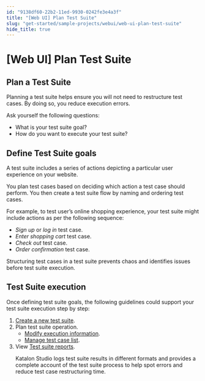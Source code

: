 ```yaml
---
id: "9138df60-22b2-11ed-9930-0242fe3e4a3f"
title: "[Web UI] Plan Test Suite"
slug: "get-started/sample-projects/webui/web-ui-plan-test-suite"
hide_title: true
---
```

    

# <a id="id_plan-test-suite" class="anchor_top_offset"/><a id="ariaid-title1" class="anchor_top_offset"/>[Web UI] Plan Test Suite

    
    
  

## <a id="id_1" class="anchor_top_offset"/>Plan a Test Suite

<p xmlns="http://www.w3.org/1999/xhtml" className="p">Planning a test suite helps ensure you will not need to restructure test cases. By doing so, you reduce execution errors.</p> 
<div xmlns="http://www.w3.org/1999/xhtml" className="p">Ask yourself the following questions:
  <ul className="ul"><li className="li">What is your test suite goal?</li><li className="li">How do you want to execute your test suite?</li></ul></div>
    

## <a id="id_2" class="anchor_top_offset"/>Define Test Suite goals

    
      
<p xmlns="http://www.w3.org/1999/xhtml" className="p">A test suite includes a series of actions depicting a particular   user experience on your website.</p> 
      
<p xmlns="http://www.w3.org/1999/xhtml" className="p">You plan test cases based on deciding which action a test case   should perform. You then create a test suite flow by naming and   ordering test cases.</p> 
      
<p xmlns="http://www.w3.org/1999/xhtml" className="p">For example, to test user’s online shopping experience,   your test suite might include actions as per the following   sequence:</p> 
      
<ul xmlns="http://www.w3.org/1999/xhtml" className="ul">   <li className="li">     <em className="ph i">Sign up</em> or <em className="ph i">log in</em> test case.</li>   <li className="li">     <em className="ph i">Enter shopping cart</em> test case.</li>   <li className="li">     <em className="ph i">Check out</em> test case.</li>   <li className="li">     <em className="ph i">Order confirmation</em> test case.</li> </ul> 
      
<p xmlns="http://www.w3.org/1999/xhtml" className="p">Structuring test cases in a test suite prevents chaos and   identifies issues before test suite execution.</p> 
    
  

## <a id="id_3" class="anchor_top_offset"/>Test Suite execution

<p xmlns="http://www.w3.org/1999/xhtml" className="p">Once defining test suite goals, the following guidelines could support your test suite execution step by step:</p> 
<ol xmlns="http://www.w3.org/1999/xhtml" className="ol"><li className="li"><a className="xref" href="/test-management/manage-tests/test-suite/manage-test-suites-in-katalon-studio#task-8314">Create a new test suite</a>.</li><li className="li">Plan test suite operation.     <ul className="ul"><li className="li"><a className="xref" href="/test-execution/execute-tests-with-katalon-studio/execute-test-suites-in-katalon-studio#id_2">Modify execution information</a>.</li><li className="li"><a className="xref" href="/test-management/manage-tests/test-suite/manage-test-suites-in-katalon-studio#task-39">Manage test case list</a>.</li></ul>   </li><li className="li">View <a className="xref" href="/reports-and-analytics/reports/view-test-reports/view-test-reports-in-katalon-studio/view-test-suite-and-test-suite-collection-reports-in-katalon-studio#id_1">Test suite reports</a>.     <p className="p">Katalon Studio logs test suite results in different formats and provides a complete account of the test suite process to help spot errors and reduce test case restructuring time.</p></li></ol> 
